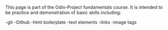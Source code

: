 This page is part of the Odin-Project fundamentals course. It is intended to be practice and demonstration of basic skills including:

-git
-Github
-html boilerplate
-text elements
-links 
-image tags
